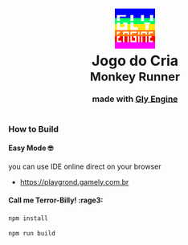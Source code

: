 <div align="center">
<h1><a href="https://github.com/gamelly/gly-engine" target="_blank"><img src="https://raw.githubusercontent.com/gamelly/gly-engine/refs/heads/main/assets/icon80x80.png"/></a><br>Jogo do Cria<br><sup>Monkey Runner<br/><sup><sub>made with <a href="https://playground.gamely.com.br" target="_blank">Gly Engine</a></sub></sup></sup></h1>
</div>

### How to Build

#### Easy Mode :nerd_face:

you can use IDE online direct on your browser

 * <https://playgrond.gamely.com.br>

#### Call me Terror-Billy! :rage3:

```
npm install
```

```
npm run build
```
